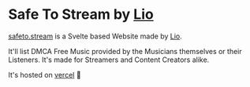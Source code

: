 # Safe To Stream by [Lio]

[safeto.stream] is a Svelte based Website made by [Lio].

It'll list DMCA Free Music provided by the Musicians themselves or their Listeners.
It's made for Streamers and Content Creators alike.

It's hosted on [vercel] 💖

[safeto.stream]: https://safeto.stream
[lio]: https://himbo.cat
[vercel]: https://vercel.app
